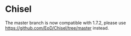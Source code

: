 Chisel
======

The master branch is now compatible with 1.7.2, please use https://github.com/EoD/Chisel/tree/master instead.
